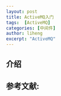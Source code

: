 ```yaml
---
layout: post
title: ActiveMQ入门
tags:  [ActiveMQ]
categories: [中间件]
author: liheng
excerpt: "ActiveMQ"
---
```

## 介绍


## 参考文献:

